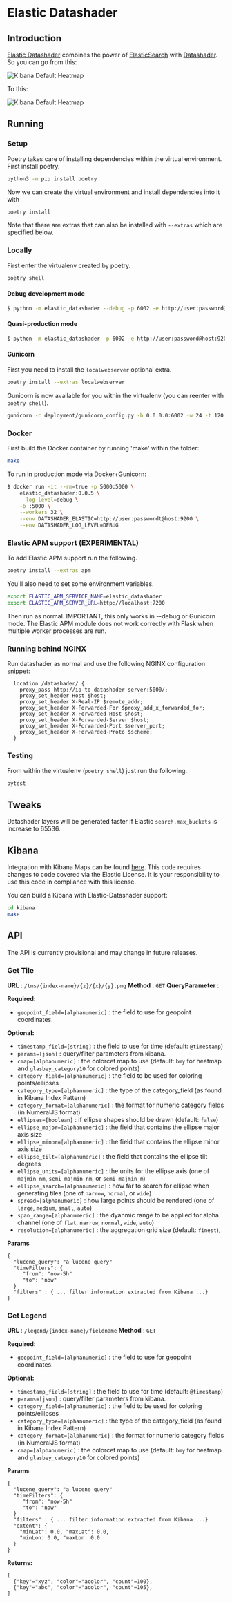 # Elastic Datashader

## Introduction

[Elastic Datashader](https://github.com/spectriclabs/elastic_datashader) combines
the power of [ElasticSearch](www.elastic.co) with [Datashader](https://datashader.org/).
So you can go from this:

![Kibana Default Heatmap](doc/img/elastic_heatmap.png)

To this:

![Kibana Default Heatmap](doc/img/datashader_heatmap.png)

## Running

### Setup
Poetry takes care of installing dependencies within the virtual environment.  First install poetry.

```sh
python3 -m pip install poetry
```

Now we can create the virtual environment and install dependencies into it with

```sh
poetry install
```

Note that there are extras that can also be installed with `--extras` which are specified below.

### Locally

First enter the virtualenv created by poetry.

```sh
poetry shell
```

#### Debug development mode

```sh
$ python -m elastic_datashader --debug -p 6002 -e http://user:password@host:9200
```

#### Quasi-production mode

```sh
$ python -m elastic_datashader -p 6002 -e http://user:password@host:9200
```

#### Gunicorn
First you need to install the `localwebserver` optional extra.

```sh
poetry install --extras localwebserver
```

Gunicorn is now available for you within the virtualenv (you can reenter with `poetry shell`).

```sh
gunicorn -c deployment/gunicorn_config.py -b 0.0.0.0:6002 -w 24 -t 120 -e DATASHADER_ELASTIC=http://user:password@host:9200 "elastic_datashader:create_app()"
```

### Docker

First build the Docker container by running 'make' within the folder:

```sh
make
```

To run in production mode via Docker+Gunicorn:

```sh
$ docker run -it --rm=true -p 5000:5000 \
    elastic_datashader:0.0.5 \
    --log-level=debug \
    -b :5000 \
    --workers 32 \
    --env DATASHADER_ELASTIC=http://user:passwordt@host:9200 \
    --env DATASHADER_LOG_LEVEL=DEBUG
```

### Elastic APM support (EXPERIMENTAL)
To add Elastic APM support run the following.

```sh
poetry install --extras apm
```

You'll also need to set some environment variables.

```sh
export ELASTIC_APM_SERVICE_NAME=elastic_datashader
export ELASTIC_APM_SERVER_URL=http://localhost:7200
```

Then run as normal.  IMPORTANT, this only works in --debug or Gunicorn mode.  The Elastic APM module does not work correctly with Flask when multiple worker processes are run.

### Running behind NGINX

Run datashader as normal and use the following NGINX configuration snippet:

```
  location /datashader/ {
    proxy_pass http://ip-to-datashader-server:5000/;
    proxy_set_header Host $host;
    proxy_set_header X-Real-IP $remote_addr;
    proxy_set_header X-Forwarded-For $proxy_add_x_forwarded_for;
    proxy_set_header X-Forwarded-Host $host;
    proxy_set_header X-Forwarded-Server $host;
    proxy_set_header X-Forwarded-Port $server_port;
    proxy_set_header X-Forwarded-Proto $scheme;
  }
```

### Testing
From within the virtualenv (`poetry shell`) just run the following.

```sh
pytest
```

## Tweaks

Datashader layers will be generated faster if Elastic `search.max_buckets` is increase to 65536.

## Kibana

Integration with Kibana Maps can be found [here](https://github.com/spectriclabs/kibana/tree/feat-datashader).  This code
requires changes to code covered via the Elastic License.  It is your responsibility to use this code in compliance with this license.

You can build a Kibana with Elastic-Datashader support:

```sh
cd kibana
make
```

## API

The API is currently provisional and may change in future releases.

### Get Tile

**URL** : `/tms/{index-name}/{z}/{x}/{y}.png`
**Method** : `GET`
**QueryParameter** :

**Required:**

* `geopoint_field=[alphanumeric]` : the field to use for geopoint coordinates.

**Optional:**

* `timestamp_field=[string]` : the field to use for time (default: `@timestamp`)
* `params=[json]` : query/filter parameters from kibana.
* `cmap=[alphanumeric]` : the colorcet map to use (default: `bmy` for heatmap and `glasbey_category10` for colored points)
* `category_field=[alphanumeric]` : the field to be used for coloring points/ellipses
* `category_type=[alphanumeric]` : the type of the category_field (as found in Kibana Index Pattern)
* `category_format=[alphanumeric]` : the format for numeric category fields (in NumeralJS format)
* `ellipses=[boolean]` : if ellipse shapes should be drawn (default: `false`)
* `ellipse_major=[alphanumeric]` : the field that contains the ellipse major axis size
* `ellipse_minor=[alphanumeric]` : the field that contains the ellipse minor axis size
* `ellipse_tilt=[alphanumeric]` : the field that contains the ellipse tilt degrees
* `ellipse_units=[alphanumeric]` : the units for the ellipse axis (one of `majmin_nm`, `semi_majmin_nm`, or `semi_majmin_m`)
* `ellipse_search=[alphanumeric]` : how far to search for ellipse when generating tiles (one of `narrow`, `normal`, or `wide`)
* `spread=[alphanumeric]` : how large points should be rendered (one of `large`, `medium`, `small`, `auto`)
* `span_range=[alphanumeric]` : the dyanmic range to be applied for alpha channel (one of `flat`, `narrow`, `normal`, `wide`, `auto`)
* `resolution=[alphanumeric]` : the aggregation grid size (default: `finest`),

**Params**

```
{
  "lucene_query": "a lucene query"
  "timeFilters": {
     "from": "now-5h"
     "to": "now"
  }
  "filters" : { ... filter information extracted from Kibana ...}
}
```

### Get Legend

**URL** : `/legend/{index-name}/fieldname`
**Method** : `GET`

**Required:**

* `geopoint_field=[alphanumeric]` : the field to use for geopoint coordinates.

**Optional:**

* `timestamp_field=[string]` : the field to use for time (default: `@timestamp`)
* `params=[json]` : query/filter parameters from kibana.
* `category_field=[alphanumeric]` : the field to be used for coloring points/ellipses
* `category_type=[alphanumeric]` : the type of the category_field (as found in Kibana Index Pattern)
* `category_format=[alphanumeric]` : the format for numeric category fields (in NumeralJS format)
* `cmap=[alphanumeric]` : the colorcet map to use (default: `bmy` for heatmap and `glasbey_category10` for colored points)

**Params**

```
{
  "lucene_query": "a lucene query"
  "timeFilters": {
     "from": "now-5h"
     "to": "now"
  }
  "filters" : { ... filter information extracted from Kibana ...}
  "extent": {
    "minLat": 0.0, "maxLat": 0.0,
    "minLon: 0.0, "maxLon: 0.0
  }
}
```

**Returns:**

```
[
  {"key"="xyz", "color"="acolor", "count"=100},
  {"key"="abc", "color"="acolor", "count"=105},
]
```
